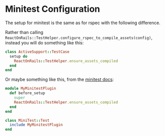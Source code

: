 # Minitest Configuration

The setup for minitest is the same as for rspec with the following difference.

Rather than calling `ReactOnRails::TestHelper.configure_rspec_to_compile_assets(config)`, instead you will do something like this:

```ruby
class ActiveSupport::TestCase
  setup do
    ReactOnRails::TestHelper.ensure_assets_compiled
  end
end
```

Or maybe something like this, from the [minitest docs](https://github.com/seattlerb/minitest/blob/master/lib/minitest/test.rb#L119):

```ruby
module MyMinitestPlugin
  def before_setup
    super
    ReactOnRails::TestHelper.ensure_assets_compiled
  end
end

class MiniTest::Test
  include MyMinitestPlugin
end
```
